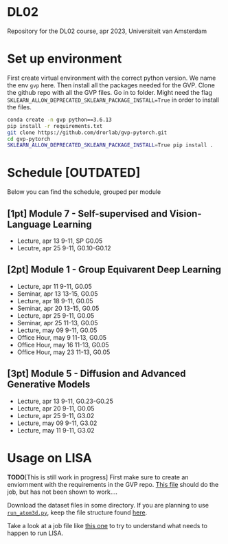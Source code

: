 # DL02
Repository for the DL02 course, apr 2023, Universiteit van Amsterdam

# Set up environment
First create virtual environment with the correct python version. We name the env `gvp` here.
Then install all the packages needed for the GVP.
Clone the github repo with all the GVP files.
Go in to folder.
Might need the flag `SKLEARN_ALLOW_DEPRECATED_SKLEARN_PACKAGE_INSTALL=True` in order to install the files.
```bash
conda create -n gvp python==3.6.13
pip install -r requirements.txt
git clone https://github.com/drorlab/gvp-pytorch.git
cd gvp-pytorch
SKLEARN_ALLOW_DEPRECATED_SKLEARN_PACKAGE_INSTALL=True pip install .
```

# Schedule [OUTDATED]

Below you can find the schedule, grouped per module

## [1pt] Module 7 - Self-supervised and Vision-Language Learning

- Lecture, apr 13 9-11, SP G0.05
- Lecutre, apr 25 9-11, G0.10-G0.12

## [2pt] Module 1 - Group Equivarent Deep Learning

- Lecture, apr 11 9-11, G0.05
- Seminar, apr 13 13-15, G0.05
- Lecture, apr 18 9-11, G0.05
- Seminar, apr 20 13-15, G0.05
- Lecture, apr 25 9-11, G0.05
- Seminar, apr 25 11-13, G0.05
- Lecture, may 09 9-11, G0.05
- Office Hour, may 9 11-13, G0.05
- Office Hour, may 16 11-13, G0.05
- Office Hour, may 23 11-13, G0.05

## [3pt] Module 5 - Diffusion and Advanced Generative Models

- Lecture, apr 13 9-11, G0.23-G0.25
- Lecture, apr 20 9-11, G0.05
- Lecture, apr 25 9-11, G3.02
- Lecture, may 09 9-11, G3.02
- Lecture, may 11 9-11, G3.02


# Usage on LISA

**TODO**[This is still work in progress] First make sure to create an enviornment with the requirements in the GVP repo. [This file](./install_env.job) should do the job, but has not been shown to work....

Download the dataset files in some directory. If you are planning to use [`run_atom3d.py`](./gvp-pytorch/run_atom3d.py), keep the file structure found [here](https://github.com/drorlab/gvp-pytorch/blob/82af6b22eaf8311c15733117b0071408d24ed877/run_atom3d.py#L207).

Take a look at a job file like [this one](./run_atom3d.job) to try to understand what needs to happen to run LISA.
